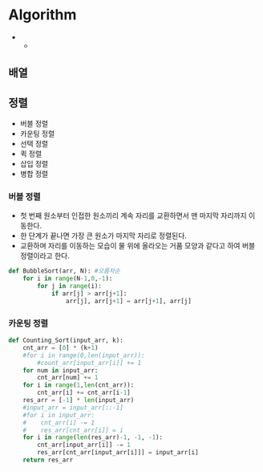# Algorithm

- - 

  

  

## 배열



## 정렬

- 버블 정렬
- 카운팅 정렬
- 선택 정렬
- 퀵 정렬
- 삽입 정렬
- 병합 정렬



### 버블 정렬

- 첫 번째 원소부터 인접한 원소끼리 계속 자리를 교환하면서 맨 마지막 자리까지 이동한다.
- 한 단계가 끝나면 가장 큰 원소가 마지막 자리로 정렬된다.
- 교환하며 자리를 이동하는 모습이 물 위에 올라오는 거품 모양과 같다고 하여 버블 정렬이라고 한다.



```python
def BubbleSort(arr, N): #오름차순
	for i in range(N-1,0,-1):
    	for j in range(i):
        	if arr[j] > arr[j+1]:
            	arr[j], arr[j+1] = arr[j+1], arr[j]
```



### 카운팅 정렬





```python
def Counting_Sort(input_arr, k):
    cnt_arr = [0] * (k+1)
    #for i in range(0,len(input_arr)):
        #count_arr[input_arr[i]] += 1
    for num in input_arr:
        cnt_arr[num] += 1
    for i in range(1,len(cnt_arr)):
        cnt_arr[i] += cnt_arr[i-1]
    res_arr = [-1] * len(input_arr)
    #input_arr = input_arr[::-1]
    #for i in input_arr:
    #    cnt_arr[i] -= 1
    #    res_arr[cnt_arr[i]] = i
    for i in range(len(res_arr)-1, -1, -1):
        cnt_arr[input_arr[i]] -= 1
        res_arr[cnt_arr[input_arr[i]]] = input_arr[i]
	return res_arr
```

















